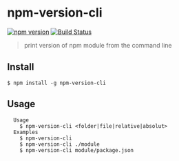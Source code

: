 # npm-version-cli

[![npm version](https://badge.fury.io/js/npm-version-cli.svg)](https://badge.fury.io/js/npm-version-cli) [![Build Status](https://travis-ci.org/herrmannplatz/npm-version-cli.svg?branch=master)](https://travis-ci.org/herrmannplatz/npm-version-cli)

> print version of npm module from the command line

## Install

```
$ npm install -g npm-version-cli
```

## Usage
```
  Usage
    $ npm-version-cli <folder|file|relative|absolut>
  Examples
    $ npm-version-cli
    $ npm-version-cli ./module
    $ npm-version-cli module/package.json
```
